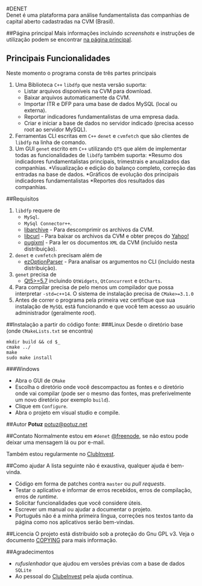 #DENET  
Denet é uma plataforma para análise fundamentalista das companhias de capital aberto cadastradas na CVM (Brasil). 

##Página principal
Mais informações incluindo _screenshots_ e instruções de utilização podem se encontrar [na página principal](http://www.potuz.net/denet). 

## Principais Funcionalidades
Neste momento o programa consta de três partes principais

1. Uma Biblioteca `C++` `libdfp` que nesta versão suporta:
	* Listar arquivos disponíveis na CVM para download.
	* Baixar arquivos automaticamente da CVM.
	* Importar ITR e DFP para uma base de dados MySQL (local ou externa).
	* Reportar indicadores fundamentalistas de uma empresa dada.
	* Criar e iniciar a base de dados no servidor indicado (precisa acesso root ao servidor MySQL). 
2. Ferramentas CLI escritas em `C++` `denet` e `cvmfetch` que são clientes de `libdfp` na linha de comando. 
3. Um GUI `genet` escrito em `C++` utilizando `QT5` que além de implementar todas as funcionalidades de `libdfp` também suporta:
	*Resumo dos indicadores fundamentalistas principais, trimestrais e anualizados das companhias. 
	*Visualização e edição do balanço completo, correção das entradas na base de dados. 
	*Gráficos de evolução dos principais indicadores fundamentalistas
	*Reportes dos resultados das companhias. 

##Requisitos
1. `libdfp` requere de 
	* `MySql`.
	* `MySql Connector++`.
	* [libarchive](http://www.libarchive.org) - Para descomprimir os archivos da CVM.
	* [libcurl](https://curl.haxx.se/libcurl/) - Para baixar os archivos da CVM e obter preços do [Yahoo!](https://finance.yahoo.com/q?s=API) 
	* [pugixml](http://pugixml.org/) - Para ler os documentos `XML` da CVM (incluído nesta distribuição).
2. `denet` e `cvmfetch` precisam além de 
	+ [ezOptionParser](http://ezoptionparser.sourceforge.net) - Para analisar os argumentos no CLI (incluído nesta distribuição). 
3. `genet` precisa de
	+ [Qt5>=5.7](http://qt-project.org/qt5) incluindo `QtWidgets`, `QtConcurrent` e `QtCharts`. 
4. Para compilar precisa de pelo menos um compilador que possa interpretar `-std=c++14`. O sistema de instalação precisa de `CMake>=3.1.0`
5. Antes de correr o programa pela primeira vez certifique que sua instalação de `MySQL` está funcionando e que você tem acesso ao usuário administrador (geralmente _root_).  

##Instalação a partir do código fonte:
###Linux
Desde o diretório base (onde `CMakeLists.txt` se encontra)

    mkdir build && cd $_  
    cmake ../  
    make  
    sudo make install  

###Windows
+ Abra o GUI de `CMake`
+ Escolha o diretório onde você descompactou as fontes e o diretório onde vai compilar (pode ser o mesmo das fontes, mas preferivelmente um novo diretório por exemplo `build`). 
+ Clique em `Configure`.
+ Abra o projeto em visual studio e compile.

##Autor 
**Potuz** <potuz@potuz.net>

##Contato
Normalmente estou em `#denet` [@freenode](http://webchat.freenode.net), se não estou pode deixar uma mensagem lá ou por e-mail. 

Também estou regularmente no [ClubInvest](http://clubinvest.boards.net). 

##Como ajudar
A lista seguinte não é exaustiva, qualquer ajuda é bem-vinda.

+ Código em forma de patches contra `master` ou _pull requests_.
+ Testar o aplicativo e informar de erros recebidos, erros de compilação, erros de _runtime_.
+ Solicitar funcionalidades que você considere úteis. 
+ Escrever um manual ou ajudar a documentar o projeto. 
+ Português não é a minha primeira língua, correções nos textos tanto da página como nos aplicativos serão bem-vindas. 

##Licencia 
O projeto está distribuído sob a proteção do Gnu GPL v3. Veja o documento [COPYING](COPYING) para mais informação. 

##Agradecimentos
+ _rufuslenhador_ que ajudou em versões prévias com a base de dados `SQLite`
+ Ao pessoal do [ClubeInvest](http://clubinvest.boards.net) pela ajuda contínua. 
